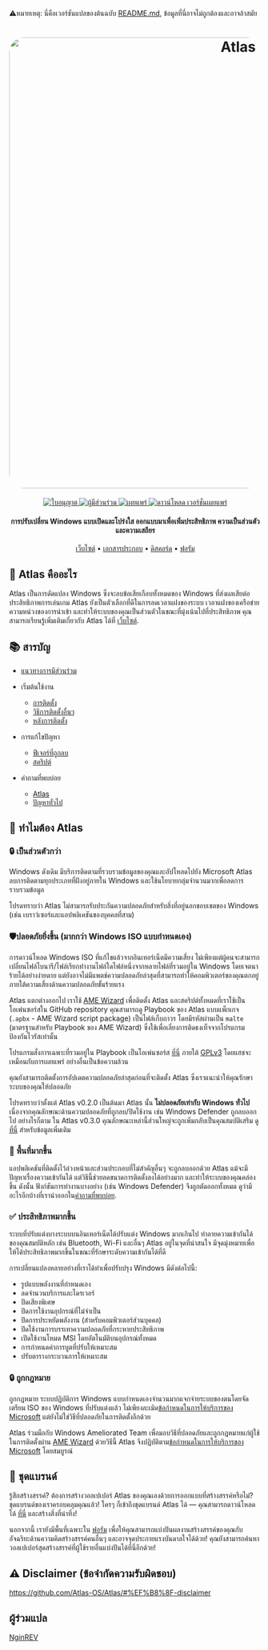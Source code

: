 ⚠️หมายเหตุ: นี่คือเวอร์ชันแปลของต้นฉบับ [README.md](https://github.com/Atlas-OS/Atlas/blob/main/README.md), ข้อมูลที่นี่อาจไม่ถูกต้องและอาจล้าสมัย
<h1 align="center">
  <a href="http://atlasos.net"><img src="https://gcore.jsdelivr.net/gh/Atlas-OS/Atlas@main/img/banner.png" alt="Atlas" width="900" style="border-radius: 30px"></a>
</h1>
  <p align="center">
    <a href="https://github.com/Atlas-OS/Atlas/blob/main/LICENSE">
      <img alt="ใบอนุญาต" src="https://img.shields.io/github/license/atlas-os/atlas?style=for-the-badge&logo=github&color=1A91FF"/>
    </a>
    <a href="https://github.com/Atlas-OS/Atlas/graphs/contributors">
      <img alt="ผู้มีส่วนร่วม" src="https://img.shields.io/github/contributors/atlas-os/atlas?style=for-the-badge&color=1A91FF" />
    </a>
    <a href="https://github.com/Atlas-OS/Atlas/releases/latest">
      <img alt="เผยแพร่" src="https://img.shields.io/github/release/atlas-os/atlas?style=for-the-badge&color=1A91FF" />
    </a>
    <a href="https://github.com/Atlas-OS/Atlas/releases">
      <img alt="ดาวน์โหลด เวอร์ชั่นเผยแพร่" src="https://img.shields.io/github/downloads/Atlas-OS/Atlas/total?style=for-the-badge&logo=github&color=1A91FF" />
    </a>
  </p>
<h4 align="center">การปรับเปลี่ยน Windows แบบเปิดและโปร่งใส ออกแบบมาเพื่อเพิ่มประสิทธิภาพ ความเป็นส่วนตัว และความเสถียร</h4>

<p align="center">
  <a href="https://atlasos.net">เว็บไซต์</a>
  •
  <a href="https://docs.atlasos.net">เอกสารประกอบ</a>
  •
  <a href="https://discord.atlasos.net" target="_blank">ดิสคอร์ด</a>
  •
  <a href="https://forum.atlasos.net">ฟอรัม</a>
</p>

## 🤔 **Atlas คืออะไร**

Atlas เป็นการดัดแปลง Windows ซึ่งจะลบข้อเสียเกือบทั้งหมดของ Windows ที่ส่งผลเสียต่อประสิทธิภาพการเล่นเกม
Atlas ยังเป็นตัวเลือกที่ดีในการลดเวลาแฝงของระบบ เวลาแฝงของเครือข่าย ความหน่วงของการนำเข้า และทำให้ระบบของคุณเป็นส่วนตัวในขณะที่มุ่งเน้นไปที่ประสิทธิภาพ
คุณสามารถเรียนรู้เพิ่มเติมเกี่ยวกับ Atlas ได้ที่ [เว็บไซต์](https://atlasos.net).

## 📚 **สารบัญ**

- [แนวทางการมีส่วนร่วม](https://docs.atlasos.net/contributions)

- เริ่มต้นใช้งาน
  - [การติดตั้ง](https://docs.atlasos.net/getting-started/installation)
  - [วิธีการติดตั้งอื่นๆ](https://docs.atlasos.net/getting-started/other-installation-methods/no-usb)
  - [หลังการติดตั้ง](https://docs.atlasos.net/getting-started/post-installation/drivers)

- การแก้ไขปัญหา
  - [ฟีเจอร์ที่ถูกลบ](https://docs.atlasos.net/troubleshooting/removed-features)
  - [สคริปต์](https://docs.atlasos.net/troubleshooting/scripts)

- คำถามที่พบบ่อย
  - [Atlas](https://atlasos.net/faq)
  - [ปัญหาทั่วไป](https://docs.atlasos.net/troubleshooting/common-issues/hyper-v/)

## 👀 **ทำไมต้อง Atlas**

### 🔒 เป็นส่วนตัวกว่า
Windows ดังเดิม มีบริการติดตามที่รวบรวมข้อมูลของคุณและอัปโหลดไปยัง Microsoft
Atlas ลบการติดตามทุกประเภทที่ฝังอยู่ภายใน Windows และใช้นโยบายกลุ่มจำนวนมากเพื่อลดการรวบรวมข้อมูล

โปรดทราบว่า Atlas ไม่สามารถรับประกันความปลอดภัยสำหรับสิ่งที่อยู่นอกขอบเขตของ Windows (เช่น เบราว์เซอร์และแอปพลิเคชันของบุคคลที่สาม)

### 🛡️ปลอดภัยยิ่งขึ้น (มากกว่า Windows ISO แบบกำหนดเอง)
การดาวน์โหลด Windows ISO ที่แก้ไขแล้วจากอินเทอร์เน็ตมีความเสี่ยง ไม่เพียงแต่ผู้คนจะสามารถเปลี่ยนไฟล์ไบนารี/ไฟล์เรียกทำงานไฟล์ใดไฟล์หนึ่งจากหลายไฟล์ที่รวมอยู่ใน Windows โดยเจตนาร้ายได้อย่างง่ายดาย แต่ยังอาจไม่มีแพตช์ความปลอดภัยล่าสุดที่สามารถทำให้คอมพิวเตอร์ของคุณตกอยู่ภายใต้ความเสี่ยงด้านความปลอดภัยขั้นร้ายแรง

Atlas แตกต่างออกไป เราใช้ [AME Wizard](https://ameliorated.io) เพื่อติดตั้ง Atlas และสคริปต์ทั้งหมดที่เราใช้เป็นโอเพ่นซอร์สใน GitHub repository คุณสามารถดู Playbook ของ Atlas แบบแพ็กเกจ (`.apbx` - AME Wizard script package) เป็นไฟล์เก็บถาวร โดยมีรหัสผ่านเป็น `malte` (มาตรฐานสำหรับ Playbook ของ AME Wizard) ซึ่งใช้เพื่อเลี่ยงการติดธงเท็จจากโปรแกรมป้องกันไวรัสเท่านั้น

โปรแกรมสั่งการเฉพาะที่รวมอยู่ใน Playbook เป็นโอเพ่นซอร์ส [ที่นี่](https://github.com/Atlas-OS/Atlas-Utilities) ภายใต้ [GPLv3](https://github.com/Atlas-OS/Atlas-Utilities/blob/main/LICENSE) โดยแฮชจะเหมือนกับการเผยแพร่ อย่างอื่นเป็นข้อความล้วน

คุณยังสามารถติดตั้งการอัปเดตความปลอดภัยล่าสุดก่อนที่จะติดตั้ง Atlas ซึ่งเราแนะนำให้คุณรักษาระบบของคุณให้ปลอดภัย

โปรดทราบว่าตั้งแต่ Atlas v0.2.0 เป็นต้นมา Atlas นั้น **ไม่ปลอดภัยเท่ากับ Windows ทั่วไป** เนื่องจากคุณลักษณะด้านความปลอดภัยที่ถูกลบ/ปิดใช้งาน เช่น Windows Defender ถูกลบออกไป อย่างไรก็ตาม ใน Atlas v0.3.0 คุณลักษณะเหล่านี้ส่วนใหญ่จะถูกเพิ่มกลับเป็นคุณสมบัติเสริม ดู[ที่นี่](https://docs.atlasos.net/troubleshooting/removed-features/) สำหรับข้อมูลเพิ่มเติม

### 🚀 พื้นที่มากขึ้น
แอปพลิเคชันที่ติดตั้งไว้ล่วงหน้าและส่วนประกอบที่ไม่สำคัญอื่นๆ จะถูกลบออกด้วย Atlas แม้จะมีปัญหาเรื่องความเข้ากันได้ แต่วิธีนี้ช่วยลดขนาดการติดตั้งลงได้อย่างมาก และทำให้ระบบของคุณคล่องขึ้น ดังนั้น ฟังก์ชันการทำงานบางอย่าง (เช่น Windows Defender) จึงถูกตัดออกทั้งหมด
ดูว่ามีอะไรอีกบ้างที่เรานำออกใน[คำถามที่พบบ่อย](https://docs.atlasos.net/troubleshooting/removed-features).

### ✅ ประสิทธิภาพมากขึ้น
ระบบที่ปรับแต่งบางระบบบนอินเทอร์เน็ตได้ปรับแต่ง Windows มากเกินไป ทำลายความเข้ากันได้ของคุณสมบัติหลัก เช่น Bluetooth, Wi-Fi และอื่นๆ
Atlas อยู่ในจุดที่น่าสนใจ มีจุดมุ่งหมายเพื่อให้ได้ประสิทธิภาพมากขึ้นในขณะที่รักษาระดับความเข้ากันได้ที่ดี

การเปลี่ยนแปลงหลายอย่างที่เราได้ทำเพื่อปรับปรุง Windows มีดังต่อไปนี้:
- รูปแบบพลังงานที่กำหนดเอง
- ลดจำนวนบริการและไดรเวอร์
- ปิดเสียงพิเศษ
- ปิดการใช้งานอุปกรณ์ที่ไม่จำเป็น
- ปิดการประหยัดพลังงาน (สำหรับคอมพิวเตอร์ส่วนบุคคล)
- ปิดใช้งานการบรรเทาความปลอดภัยที่กระหายประสิทธิภาพ
- เปิดใช้งานโหมด MSI โดยอัตโนมัติบนอุปกรณ์ทั้งหมด
- การกำหนดค่าการบูตที่ปรับให้เหมาะสม
- ปรับตารางกระบวนการให้เหมาะสม

### 🔒 ถูกกฎหมาย
ถูกกฎหมาย
ระบบปฏิบัติการ Windows แบบกำหนดเองจำนวนมากแจกจ่ายระบบของตนโดยจัดเตรียม ISO ของ Windows ที่ปรับแต่งแล้ว ไม่เพียงละเมิด[ข้อกำหนดในการให้บริการของ Microsoft](https://www.microsoft.com/en-us/Useterms/Retail/Windows/10/UseTerms_Retail_Windows_10_English.htm) แต่ยังไม่ใช่วิธีที่ปลอดภัยในการติดตั้งอีกด้วย

Atlas ร่วมมือกับ Windows Ameliorated Team เพื่อมอบวิธีที่ปลอดภัยและถูกกฎหมายแก่ผู้ใช้ในการติดตั้งผ่าน [AME Wizard](https://ameliorated.io) ด้วยวิธีนี้ Atlas จึงปฏิบัติตาม[ข้อกำหนดในการให้บริการของ Microsoft](https://www.microsoft.com/en-us/Useterms/Retail/Windows/10/UseTerms_Retail_Windows_10_English.htm) โดยสมบูรณ์

## 🎨 ชุดแบรนด์
รู้สึกสร้างสรรค์? ต้องการสร้างวอลเปเปอร์ Atlas ของคุณเองด้วยการออกแบบที่สร้างสรรค์หรือไม่? ชุดแบรนด์ของเราครอบคลุมคุณแล้ว!
ใครๆ ก็เข้าถึงชุดแบรนด์ Atlas ได้ — คุณสามารถดาวน์โหลดได้ [ที่นี่](https://cdn.jsdelivr.net/gh/Atlas-OS/Atlas@main/img/brand-kit.zip) และสร้างสิ่งที่น่าทึ่ง!

นอกจากนี้ เรายังมีพื้นที่เฉพาะใน [ฟอรัม](https://forum.atlasos.net/t/art-showcase) เพื่อให้คุณสามารถแบ่งปันผลงานสร้างสรรค์ของคุณกับอัจฉริยะด้านความคิดสร้างสรรค์คนอื่นๆ และอาจจุดประกายแรงบันดาลใจได้ด้วย! คุณยังสามารถค้นหาวอลเปเปอร์สุดสร้างสรรค์ที่ผู้ใช้รายอื่นแบ่งปันได้ที่นี่อีกด้วย!

## ⚠️ Disclaimer (ข้อจำกัดความรับผิดชอบ)
https://github.com/Atlas-OS/Atlas/#%EF%B8%8F-disclaimer

## ผู้ร่วมแปล
[NginREV](https://github.com/NginREV)
